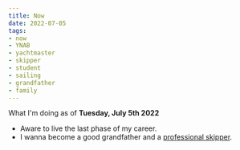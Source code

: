 ```yaml
---
title: Now
date: 2022-07-05
tags:
- now
- YNAB
- yachtmaster
- skipper
- student
- sailing
- grandfather
- family
---
```


What I'm doing as of **Tuesday, July 5th 2022**

* Aware to live the last phase of my career. 
* I wanna become a good grandfather and a [professional skipper](https://ducamp.me/Sea_captain#Skipper). 

<!--
## Personal Finance 

Trying [YNAB](https://ducamp.me/YNAB) 
-->
<!--
## Studying [RYA](https://ducamp.me/RYA)'s [Yachtmaster Offshore](https://ducamp.me/Yachtmaster) theory.
* Reading RYA - "Navigation Handbook" - [Melanie Bartlett](https://ducamp.me/Melanie_Bartlett)
* Building [flashcards](https://ducamp.me/Flashcards) around "Navigation Exercises" - (author = [Chris Slade](https://ducamp.me/Chris_Slade))
* [Exploring the map of Grand Paris](https://www.enlargeyourparis.fr/balades/le-randopolitain-sentiers-grande-randonnee-en-ile-de-france) with the Randopolitain.

## Planning 2022 Q3
* August : follow-up instruction with <a rel='muse friend met' href="https://sail-master-training.com">Nicolas Joubert (sail-master-training)</a> in Saint-Malo (France) and [Channel Islands](https://ducamp.me/Channel_Islands).
* September : Anjou w my family + looking up for positions North Europe (Baltic sea or Brittany)

## Reading 
* Lillian's Book : [a cat's guide to money](https://shop.ohmydollar.com/products/catsguidetomoney) 

(Thanks to <a rel='muse' href='https://sive.rs'>Derek Sivers</a> or the idea of [keeping a /now page](https://nownownow.com/about) like this one.)
-->
